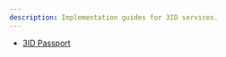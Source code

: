 ```yaml
---
description: Implementation guides for 3ID services.
---
```


* [3ID Passport](3id/guides/3id-passport.md)

